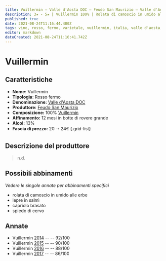 ```yaml
---
title: Vuillermin – Valle d'Aosta DOC – Feudo San Maurizio – Valle d'Aosta (IT) – 20 🠒 24€
description: 3★ - 5★ | Vuillermin 100% | Rolata di camoscio in umido alle erbe – Lepre in salmì – Capriolo brasato – Spiedo di cervo
published: true
date: 2021-08-24T11:16:44.400Z
tags: vino, rosso, fermo, varietale, vuillermin, italia, valle d'aosta, rolata di camoscio in umido alle erbe, lepre in salmì, capriolo brasato, spiedo di cervo, 20 🠒 24€, 5 stelle
editor: markdown
dateCreated: 2021-08-24T11:16:41.742Z
---
```


# Vuillermin

## Caratteristiche
- **Nome:** Vuillermin
- **Tipologia:** Rosso fermo
- **Denominazione:** [Valle d'Aosta DOC](/denominazioni/Italia/Valle-d-Aosta/DOC/Valle-d-Aosta) 
- **Produttore:** [Feudo San Maurizio](/produttori/Italia/Valle-d-Aosta/Feudo-San-Maurizio) 
- **Composizione:** 100% [Vuillermin](/vitigni/Italia/bacca-nera/vuillermin) 
- **Affinamento:** 12 mesi in botte di rovere grande
- **Alcol:** 13%
- **Fascia di prezzo:** 20 🠒 24€
{.grid-list}

## Descrizione del produttore

> n.d.


## Possibili abbinamenti
*Vedere le singole annate per abbinamenti specifici*

- rolata di camoscio in umido alle erbe 
- lepre in salmì 
- capriolo brasato 
- spiedo di cervo

## Annate
- Vuillermin [2014](vini/Italia/Valle-d-Aosta/Feudo-San-Maurizio/Vuillermin/2014) -- <span class="star-5"></span> -- 92/100
- Vuillermin [2015](vini/Italia/Valle-d-Aosta/Feudo-San-Maurizio/Vuillermin/2015) -- <span class="star-4"></span> -- 90/100  
- Vuillermin [2016](vini/Italia/Valle-d-Aosta/Feudo-San-Maurizio/Vuillermin/2016) -- <span class="star-3"></span> -- 88/100
- Vuillermin [2017](vini/Italia/Valle-d-Aosta/Feudo-San-Maurizio/Vuillermin/2017) -- <span class="star-3"></span> -- 86/100


